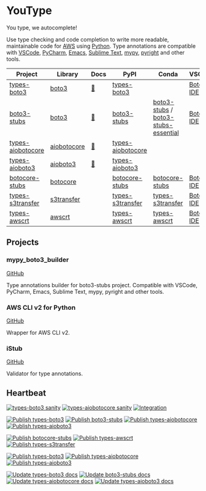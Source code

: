 # YouType

You type, we autocomplete!

Use type checking and code completion to write more readable, maintainable code for [AWS](https://aws.amazon.com/) using [Python](https://www.python.org/).
Type annotations are compatible with
[VSCode](https://code.visualstudio.com/),
[PyCharm](https://www.jetbrains.com/pycharm/),
[Emacs](https://www.gnu.org/software/emacs/),
[Sublime Text](https://www.sublimetext.com/),
[mypy](https://github.com/python/mypy),
[pyright](https://github.com/microsoft/pyright)
and other tools.

| Project                                                          | Library                                              | Docs                                                   | PyPI                                                             | Conda                                                                                                                                         | VSCode                                                                                          | Support                                                             |
| ---------------------------------------------------------------- | ---------------------------------------------------- | ------------------------------------------------------ | ---------------------------------------------------------------- | --------------------------------------------------------------------------------------------------------------------------------------------- | ----------------------------------------------------------------------------------------------- | ------------------------------------------------------------------- |
| [types-boto3](https://pypi.org/project/types-boto3/)             | [boto3](https://pypi.org/project/boto3/)             | [📃](https://youtype.github.io/types_boto3_docs/)       | [types-boto3](https://pypi.org/project/types-boto3/)             |                                                                                                                                               | [Boto3 IDE](https://marketplace.visualstudio.com/items?itemName=Boto3typed.boto3-ide&ssr=false) | [mypy_boto3_builder](https://github.com/youtype/mypy_boto3_builder) |
| [boto3-stubs](https://pypi.org/project/boto3-stubs/)             | [boto3](https://pypi.org/project/boto3/)             | [📃](https://youtype.github.io/boto3_stubs_docs/)       | [boto3-stubs](https://pypi.org/project/boto3-stubs/)             | [boto3-stubs](https://anaconda.org/conda-forge/boto3-stubs) / [boto3-stubs-essential](https://anaconda.org/conda-forge/boto3-stubs-essential) | [Boto3 IDE](https://marketplace.visualstudio.com/items?itemName=Boto3typed.boto3-ide&ssr=false) | [mypy_boto3_builder](https://github.com/youtype/mypy_boto3_builder) |
| [types-aiobotocore](https://pypi.org/project/types-aiobotocore/) | [aiobotocore](https://pypi.org/project/aiobotocore/) | [📃](https://youtype.github.io/types_aiobotocore_docs/) | [types-aiobotocore](https://pypi.org/project/types-aiobotocore/) |                                                                                                                                               |                                                                                                 | [mypy_boto3_builder](https://github.com/youtype/mypy_boto3_builder) |
| [types-aioboto3](https://pypi.org/project/types-aioboto3/)       | [aioboto3](https://pypi.org/project/aioboto3/)       | [📃](https://youtype.github.io/types_aioboto3_docs/)    | [types-aioboto3](https://pypi.org/project/types-aioboto3/)       |                                                                                                                                               |                                                                                                 | [mypy_boto3_builder](https://github.com/youtype/mypy_boto3_builder) |
| [botocore-stubs](https://pypi.org/project/botocore-stubs/)       | [botocore](https://pypi.org/project/botocore/)       |                                                        | [botocore-stubs](https://pypi.org/project/botocore-stubs/)       | [botocore-stubs](https://anaconda.org/conda-forge/botocore-stubs)                                                                             | [Boto3 IDE](https://marketplace.visualstudio.com/items?itemName=Boto3typed.boto3-ide&ssr=false) | [botocore-stubs](https://github.com/youtype/botocore-stubs)         |
| [types-s3transfer](https://pypi.org/project/types-s3transfer/)   | [s3transfer](https://pypi.org/project/s3transfer/)   |                                                        | [types-s3transfer](https://pypi.org/project/types-s3transfer/)   | [types-s3transfer](https://anaconda.org/conda-forge/types-s3transfer)                                                                         | [Boto3 IDE](https://marketplace.visualstudio.com/items?itemName=Boto3typed.boto3-ide&ssr=false) | [types-s3transfer](https://github.com/youtype/types-s3transfer)     |
| [types-awscrt](https://pypi.org/project/types-awscrt/)           | [awscrt](https://pypi.org/project/awscrt/)           |                                                        | [types-awscrt](https://pypi.org/project/types-awscrt/)           | [types-awscrt](https://anaconda.org/conda-forge/types-awscrt)                                                                                 | [Boto3 IDE](https://marketplace.visualstudio.com/items?itemName=Boto3typed.boto3-ide&ssr=false) | [types-awscrt](https://github.com/youtype/types-awscrt)             |

## Projects

### mypy_boto3_builder

[GitHub](https://github.com/youtype/mypy_boto3_builder)

Type annotations builder for boto3-stubs project. Compatible with VSCode, PyCharm, Emacs, Sublime Text, mypy, pyright and other tools.

### AWS CLI v2 for Python

[GitHub](https://github.com/youtype/awscliv2)

Wrapper for AWS CLI v2.

### iStub

[GitHub](https://github.com/youtype/istub)

Validator for type annotations.

## Heartbeat

[![types-boto3 sanity](https://github.com/youtype/mypy_boto3_builder/actions/workflows/sanity_check.yml/badge.svg)](https://github.com/youtype/mypy_boto3_builder/actions/workflows/sanity_check.yml)
[![types-aiobotocore sanity](https://github.com/youtype/mypy_boto3_builder/actions/workflows/aio_sanity_check.yml/badge.svg)](https://github.com/youtype/mypy_boto3_builder/actions/workflows/aio_sanity_check.yml)
[![Integration](https://github.com/youtype/mypy_boto3_builder/actions/workflows/integration_full.yml/badge.svg)](https://github.com/youtype/mypy_boto3_builder/actions/workflows/integration_full.yml)

[![Publish types-boto3](https://github.com/youtype/mypy_boto3_builder/actions/workflows/publish_types_boto3.yml/badge.svg)](https://github.com/youtype/mypy_boto3_builder/actions/workflows/publish_types_boto3.yml)
[![Publish boto3-stubs](https://github.com/youtype/mypy_boto3_builder/actions/workflows/publish_boto3_stubs.yml/badge.svg)](https://github.com/youtype/mypy_boto3_builder/actions/workflows/publish_boto3_stubs.yml)
[![Publish types-aiobotocore](https://github.com/youtype/mypy_boto3_builder/actions/workflows/publish_aiobotocore_stubs.yml/badge.svg)](https://github.com/youtype/mypy_boto3_builder/actions/workflows/publish_aiobotocore_stubs.yml)
[![Publish types-aioboto3](https://github.com/youtype/mypy_boto3_builder/actions/workflows/publish_types_aioboto3.yml/badge.svg)](https://github.com/youtype/mypy_boto3_builder/actions/workflows/publish_types_aioboto3.yml)

[![Publish botocore-stubs](https://github.com/youtype/botocore-stubs/actions/workflows/publish_on_update.yml/badge.svg)](https://github.com/youtype/botocore-stubs/actions/workflows/publish_on_update.yml)
[![Publish types-awscrt](https://github.com/youtype/types-awscrt/actions/workflows/publish_on_update.yml/badge.svg)](https://github.com/youtype/types-awscrt/actions/workflows/publish_on_update.yml)
[![Publish types-s3transfer](https://github.com/youtype/types-s3transfer/actions/workflows/publish_on_update.yml/badge.svg)](https://github.com/youtype/types-s3transfer/actions/workflows/publish_on_update.yml)

[![Publish types-boto3](https://github.com/youtype/types-boto3/actions/workflows/publish_on_update.yml/badge.svg)](https://github.com/youtype/types-boto3/actions/workflows/publish_on_update.yml)
[![Publish types-aiobotocore](https://github.com/youtype/types-aiobotocore/actions/workflows/publish_on_update.yml/badge.svg)](https://github.com/youtype/types-aiobotocore/actions/workflows/publish_on_update.yml)
[![Publish types-aioboto3](https://github.com/youtype/types-aioboto3/actions/workflows/publish_on_update.yml/badge.svg)](https://github.com/youtype/types-aioboto3/actions/workflows/publish_on_update.yml)

[![Update types-boto3 docs](https://github.com/youtype/types_boto3_docs/actions/workflows/update.yml/badge.svg)](https://github.com/youtype/types_boto3_docs/actions/workflows/update.yml)
[![Update boto3-stubs docs](https://github.com/youtype/boto3_stubs_docs/actions/workflows/update.yml/badge.svg)](https://github.com/youtype/boto3_stubs_docs/actions/workflows/update.yml)
[![Update types-aiobotocore docs](https://github.com/youtype/types_aiobotocore_docs/actions/workflows/update.yml/badge.svg)](https://github.com/youtype/types_aiobotocore_docs/actions/workflows/update.yml)
[![Update types-aioboto3 docs](https://github.com/youtype/types_aioboto3_docs/actions/workflows/update.yml/badge.svg)](https://github.com/youtype/types_aioboto3_docs/actions/workflows/update.yml)
